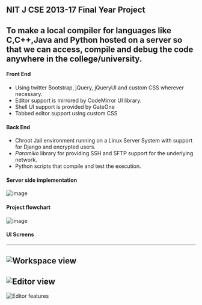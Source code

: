 NIT J CSE 2013-17 Final Year Project 
---


To make a local compiler for languages like C,C++,Java and Python hosted on a server so that we
can access, compile and debug the code anywhere in the college/university.
---

#### Front End  ####
* Using twitter Bootstrap, jQuery, jQueryUI and custom CSS wherever necessary.
* Editor support is mirrored by CodeMirror UI library.
* Shell UI support is provided by GateOne
* Tabbed editor support using custom CSS

#### Back End ####
* Chroot Jail environment running on a Linux Server System with support for Django and encrypted users.
* *Paramiko* library for providing SSH and SFTP support for the underlying network.
* Python scripts that compile and test the execution.

#### Server side implementation ####
![image](https://user-images.githubusercontent.com/12872673/41510494-454ac520-7283-11e8-91db-369d2c0110a4.png)

#### Project flowchart ####
![image](https://user-images.githubusercontent.com/12872673/41510507-6bfea344-7283-11e8-979f-7e6317fdd1ac.png)


#### UI Screens ####
---
![Workspace view](https://user-images.githubusercontent.com/12872673/41510510-8075ced8-7283-11e8-991c-7c7950e6e660.png)
---
![Editor view](https://user-images.githubusercontent.com/12872673/41510516-a9d0438a-7283-11e8-99a2-5fc5960b2719.png)
---
![Editor features](https://user-images.githubusercontent.com/12872673/41510520-c5253f82-7283-11e8-8a48-d942631c2090.png)
